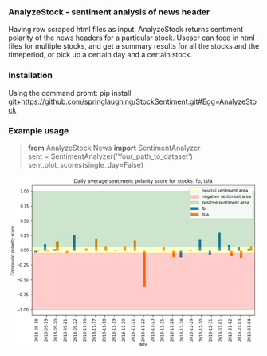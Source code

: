 ### AnalyzeStock - sentiment analysis of news header
Having row scraped html files as input, AnalyzeStock returns sentiment polarity of the news headers for a particular stock. Useser can feed in html files for multiple stocks, and get a summary results for all the stocks and the timeperiod, or pick up a certain day and a certain stock. 

### Installation
Using the command promt: pip install git+https://github.com/springlaughing/StockSentiment.git#Egg=AnalyzeStock

### Example usage

>**from** AnalyzeStock.News **import** SentimentAnalyzer<br>
>sent = SentimentAnalyzer('Your_path_to_dataset')<br>
>sent.plot_scores(single_day=False)<br>
<img width="500" alt="example" src="https://github.com/springlaughing/StockSentiment/blob/main/img/outpt_example1.png">